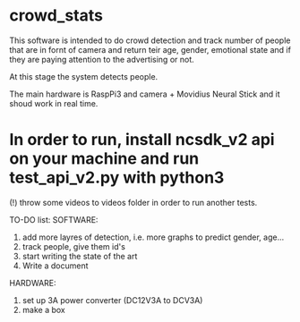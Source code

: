 # crowd_stats

This software is intended to do crowd detection and track number of people that are in fornt of camera and return teir age, gender, emotional state and if they are paying attention to the advertising or not.

At this stage the system detects people.

The main hardware is  RaspPi3 and camera + Movidius Neural Stick and it shoud work in real time.

# In order to run, install ncsdk_v2 api on your machine and run test_api_v2.py with python3

(!) throw some videos to videos folder in order to run another tests.


TO-DO list:
SOFTWARE:
1. add more layres of detection, i.e. more graphs to predict gender, age...
2. track people, give them id's
3. start writing the state of the art
4. Write a document
 

HARDWARE:
1. set up 3A power converter (DC12V3A to DCV3A)
2. make a box
